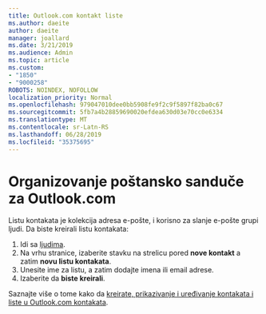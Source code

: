```yaml
---
title: Outlook.com kontakt liste
ms.author: daeite
author: daeite
manager: joallard
ms.date: 3/21/2019
ms.audience: Admin
ms.topic: article
ms.custom:
- "1850"
- "9000258"
ROBOTS: NOINDEX, NOFOLLOW
localization_priority: Normal
ms.openlocfilehash: 979047010dee0bb5908fe9f2c9f5897f82ba0c67
ms.sourcegitcommit: 5fb7a4b28859690020efdea630d03e70cc0e6334
ms.translationtype: MT
ms.contentlocale: sr-Latn-RS
ms.lasthandoff: 06/28/2019
ms.locfileid: "35375695"
---
```

# <a name="organizing-your-outlookcom-mailbox"></a>Organizovanje poštansko sanduče za Outlook.com

Listu kontakata je kolekcija adresa e-pošte, i korisno za slanje e-pošte grupi ljudi. Da biste kreirali listu kontakata:

1. Idi sa [ljudima](https://outlook.live.com/people/).
1. Na vrhu stranice, izaberite stavku na strelicu pored **nove kontakt** a zatim **novu listu kontakata**.
1. Unesite ime za listu, a zatim dodajte imena ili email adrese.
1. Izaberite da **biste kreirali**.

Saznajte više o tome kako da [kreirate, prikazivanje i uređivanje kontakata i liste u Outlook.com kontakata](https://support.office.com/article/5b909158-036e-4820-92f7-2a27f57b9f01).